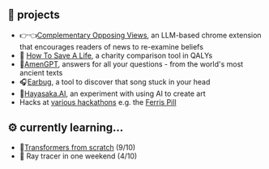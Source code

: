 ## 🚢 projects
- 👉👈[Complementary Opposing Views](https://www.youtube.com/watch?v=KAqrvcHo2Bw), an LLM-based chrome extension that encourages readers of news to re-examine beliefs
- 💸 [How To Save A Life](https://rlszhm.csb.app/), a charity comparison tool in QALYs
- 📖[AmenGPT](https://prophet-gpt-frontend.vercel.app/), answers for all your questions - from the world's most ancient texts
- 🎧[Earbug](https://github.com/taziksh/earbug-frontend), a tool to discover that song stuck in your head
- 🎨[Hayasaka.AI](https://github.com/taziksh/hayasaka.ai), an experiment with using AI to create art
- Hacks at [various hackathons](https://devpost.com/ZKTKZ?ref_content=user-portfolio&ref_feature=portfolio&ref_medium=global-nav) e.g. the [Ferris Pill](https://docs.google.com/presentation/d/1GIAMRcWgxzK83_H5qgMXgtA3bRsL3RsACeOOnxkyEFA/edit##slide=id.g13d4e5f85a1_0_2111)

## ⚙️ currently learning...
- 🤖[Transformers from scratch](https://github.com/taziksh/MLAB-Transformers-From-Scratch) (9/10)
- 🪩 Ray tracer in one weekend (4/10)

<!--
**taziksh/taziksh** is a ✨ _special_ ✨ repository because its `README.md` (this file) appears on your GitHub profile.

## 🌱 I want to create real value.


<details><summary>Why I enrolled in UWaterloo Engineering Co-op. </summary>
<p>
Software lets you turn your ideas into products. 
  
- At Dropbase **(YC W20)**, I worked on a product with 25000+ installs and scaled it to support 25X concurrent usage
- At Unyte Health, my first job, I had to debug obscure SQL bugs on launch day while our team lead was away 
  
</p>
</details>  

<details><summary> I spent high school making prose, memes, and sticky notes. </summary>
<p>

I had the opportunity to be an executive at clubs that received **$8000** grants and were recognized as Ontario's Best High School Newspaper by the Toronto Star. As much as I enjoyed social work - holding doors at 8AM in the morning, wheeling a cart of food waste to school because my landlords wouldn't let us compost - creating large scale value requires more than intention. 
  
</p>
</details>

Here are some ideas to get you started:

- 🔭 I’m currently working on ...
- 🌱 I’m currently learning ...
- 👯 I’m looking to collaborate on ...
- 🤔 I’m looking for help with ...
- 💬 Ask me about ...
- 📫 How to reach me: ...
- 😄 Pronouns: ...
- ⚡ Fun fact: ...

-->
